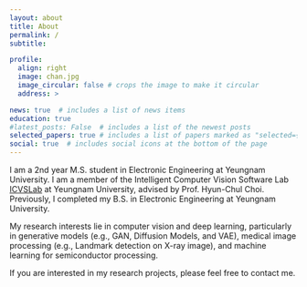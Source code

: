 ```yaml
---
layout: about
title: About
permalink: /
subtitle: 

profile:
  align: right
  image: chan.jpg
  image_circular: false # crops the image to make it circular
  address: >

news: true  # includes a list of news items
education: true
#latest_posts: False  # includes a list of the newest posts
selected_papers: true # includes a list of papers marked as "selected={true}"
social: true  # includes social icons at the bottom of the page
---
```


I am a 2nd year M.S. student in Electronic Engineering at Yeungnam University. I am a member of the Intelligent Computer Vision Software Lab [ICVSLab](https://pogary.yu.ac.kr/members.html) at Yeungnam University, advised by Prof. Hyun-Chul Choi. Previously, I completed my B.S. in Electronic Engineering at Yeungnam University.

My research interests lie in computer vision and deep learning, particularly in generative models (e.g., GAN, Diffusion Models, and VAE), medical image processing (e.g., Landmark detection on X-ray image), and machine learning for semiconductor processing.

If you are interested in my research projects, please feel free to contact me.

